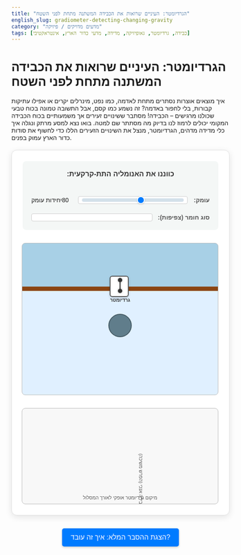 ```yaml
---
title: "הגרדיומטר: העיניים שרואות את הכבידה המשתנה מתחת לפני השטח"
english_slug: gradiometer-detecting-changing-gravity
category: "מדעים מדויקים / פיזיקה"
tags: [כבידה, גרדיומטר, גאופיזיקה, מדידה, מדעי כדור הארץ, אינטראקטיבי]
---
```

# הגרדיומטר: העיניים שרואות את הכבידה המשתנה מתחת לפני השטח

איך מוצאים אוצרות נסתרים מתחת לאדמה, כמו נפט, מינרלים יקרים או אפילו עתיקות קבורות, בלי לחפור באדמה? זה נשמע כמו קסם, אבל התשובה טמונה בכוח טבעי שכולנו מרגישים – הכבידה! מסתבר ששינויים זעירים אך משמעותיים בכוח הכבידה המקומי יכולים לרמוז לנו בדיוק מה מסתתר שם למטה. בואו נצא למסע מרתק ונגלה איך כלי מדידה מדהים, הגרדיומטר, מנצל את השינויים הזעירים הללו כדי לחשוף את סודות כדור הארץ עמוק בפנים.

<div id="gradiometer-app">
    <div class="controls">
        <h3>כווננו את האנומליה התת-קרקעית:</h3>
        <div class="control-group">
            <label for="anomaly-depth">עומק:</label>
            <input type="range" id="anomaly-depth" min="30" max="150" value="80">
            <span id="anomaly-depth-value">80</span> יחידות עומק
        </div>
        <div class="control-group">
            <label for="anomaly-density">סוג חומר (צפיפות):</label>
            <select id="anomaly-density">
                <option value="-1">חלל ריק (צפיפות נמוכה)</option>
                <option value="1" selected>גוש סלע צפוף (צפיפות גבוהה)</option>
            </select>
        </div>
    </div>
    <div class="simulation-area">
        <div class="sky"></div>
        <div class="ground-surface"></div>
        <div class="subsurface">
            <div id="anomaly"></div>
        </div>
        <div id="gradiometer">
            <div class="mass mass-top"></div>
            <div class="mass mass-bottom"></div>
            <div class="gradiometer-line"></div>
            <div class="gradiometer-housing"></div>
            <div class="gradiometer-label">גרדיומטר</div>
        </div>
        <!-- Gravity vectors will be added dynamically or positioned -->
         <div id="vector-top" class="gravity-vector"></div>
         <div id="vector-bottom" class="gravity-vector"></div>
    </div>
    <div class="graph-area">
        <canvas id="gradiometer-graph"></canvas>
        <div class="graph-labels">
            <div class="x-label">מיקום גרדיומטר אופקי לאורך המסלול</div>
            <div class="y-label">גרדיאנט כבידה אנכי (הפרש משיכה)</div>
        </div>
    </div>
</div>

<button id="toggle-explanation">הצגת ההסבר המלא: איך זה עובד?</button>

<div id="explanation" class="hidden">
    <h2>הסבר מורחב: לגלות את הכוח הנסתר</h2>

    <h3>כוח הכבידה: המשיכה הבלתי נראית שמחזיקה אותנו (ואת היקום) יחד</h3>
    כוח הכבידה הוא אחד הכוחות הבסיסיים והמופלאים ביותר בטבע. זהו כוח משיכה שפועל בין כל שתי מסות ביקום – מהתפוח שנופל מהעץ ועד לכוכבי לכת שמקיפים את השמש. ככל שהמסות גדולות יותר והמרחק ביניהן קטן יותר, כך כוח המשיכה חזק יותר. כדור הארץ, בזכות מסתו העצומה, מפעיל כוח כבידה משמעותי שמושך אליו כל מה שבסביבתו, ובזכותו אנחנו "דבוקים" לקרקע ולא עפים לחלל. הכבידה היא שגורמת לדברים ליפול, לירח להקיף את כדור הארץ, ולגלקסיות להישאר מחוברות.

    <h3>הפתעה: הכבידה משתנה! הכירו את אנומליות הכבידה</h3>
    רוב הזמן אנחנו חושבים על כוח הכבידה של כדור הארץ כקבוע – אותו 9.8 מטר לשנייה בריבוע המפורסם. אבל במציאות, הוא משתנה מעט מנקודה לנקודה על פני השטח ומתחתיו. למה זה קורה?
    *   **אתם לא שטוחים:** כדור הארץ אינו כדור מושלם, ויש הבדלים בגובה פני השטח. ככל שעולים גבוה יותר (למשל, על הר), מתרחקים ממרכז כדור הארץ, וכוח הכבידה נחלש מעט.
    *   **מבנה פנימי מגוון:** מתחת לרגלינו, כדור הארץ אינו אחיד. ישנם אזורים עם סלעים צפופים יותר (כמו עפרות ברזל), חללים ריקים (מערות), כיסי מים, או מרבצים של חומרים שונים. כל אזור כזה בעל צפיפות שונה מהסביבה שלו מפעיל כוח כבידה מעט שונה – "משיכה עודפת" אם צפוף יותר, או "משיכה חסרה" אם פחות צפוף. שינויים מקומיים אלה בכוח הכבידה נקראים **אנומליות כבידה**. הסימולציה שלפניכם מדגימה בדיוק איך מאתרים אנומליה כזו!
    *   **סיבוב כדור הארץ:** הסיבוב שלנו יוצר כוח צנטריפוגלי קטן שמתנגד לכבידה, והשפעתו משתנה קצת מנקודה לנקודה.

    <h3>גרדיאנט כבידה: לא הכבידה עצמה, אלא קצב השינוי שלה!</h3>
    כשמדברים על "גרדיאנט" במדע, מתכוונים לרוב לקצב השינוי של משהו במרחב. גרדיאנט כבידה, או מפל כבידה, הוא בדיוק זה – הוא מתאר **כמה מהר כוח הכבידה משתנה** מנקודה אחת לנקודה אחרת קרובה מאוד. במקום למדוד את הכוח הכולל בנקודה בודדת, מודדים את **ההפרש** בכוח הכבידה בין שתי נקודות קרובות, ומחלקים במרחק ביניהן. חשבו על זה כמו על שיפוע: לא גובה ההר, אלא כמה תלול הוא באותה נקודה. בסימולציה, אנו מודדים את ההפרש בכוח הכבידה האנכי (למעלה-למטה) שפועל על שתי "מסות ניסיון" הממוקמות בגרדיומטר במרחק קבוע זו מזו. אם כוח הכבידה זהה בשתי הנקודות, ההפרש יהיה אפס. אם הוא שונה, הגרדיומטר "ירגיש" את ההפרש הזה.

    <h3>הגרדיומטר בפעולה: איך מודדים את השינוי הזעיר הזה?</h3>
    גרדיומטר הוא מכשיר מתוחכם ועדין שמטרתו למדוד במדויק את גרדיאנט הכבידה. העיקרון הבסיסי, כפי שמוצג בסימולציה, פשוט יחסית: הוא מודד את הפרש הכוח הפועל על שתי מסות קטנות הממוקמות במרחק מדויק זו מזו (אחת מעל השנייה, במקרה שלנו). אם כוח הכבידה בשתי הנקודות שווה, אין הפרש והגרדיאנט אפס. אם כוח הכבידה משתנה מעט לאורך המרחק הקטן בין המסות (למשל, כי מסה אחת קרובה יותר לאנומליה תת-קרקעית), המכשיר יזהה את ההפרש הזה וימדוד גרדיאנט לא-אפסי.

    <h3>למה למדוד שינוי עדיף על מדידת הכול? כוחו של הגרדיאנט באיתור מקומי</h3>
    מכשירי מדידת כבידה פשוטים יותר (גרבימטרים) מודדים את כוח הכבידה הכולל בנקודה אחת. המדידה הזו מושפעת המון מכוח הכבידה העצום של כדור הארץ כולו, מהירח, מהשמש, ואפילו מגאות ושפל. כל "רעש" הכבידה הזה מקשה על זיהוי אנומליות מקומיות וקטנות שנוצרות ממבנים קבורים קרוב לפני השטח.
    גרדיומטרים, לעומת זאת, **רגישים בעיקר למקורות כבידה קרובים**. כוח הכבידה של עצמים רחוקים (כדור הארץ הגדול, הירח) משתנה לאט מאוד במרחב. לכן, על המרחק הקטן שבין שתי המסות בגרדיומטר, ההפרש בכוח הכבידה מהם יהיה זניח. לעומת זאת, אנומליה קטנה וקרובה (כמו זו שבסימולציה) תשפיע בצורה משמעותית יותר על המסה הקרובה אליה מאשר על המסה הרחוקה יותר, ותיצור הפרש כוח גדול ומדיד – סימן ברור לנוכחותה! לכן, גרדיומטרים מעולים ב"סינון" הרעש מרחוק ומאפשרים איתור מדויק של דברים שנסתרים ממש מתחת לרגלינו.

    <h3>מגילוי נפט ועד ניווט בצוללות: איפה פוגשים גרדיומטרים בחיים?</h3>
    גרדיומטרים הם כלים מדעיים והנדסיים יקרים ומורכבים, אך הם חיוניים במגוון עצום של יישומים:
    *   **חיפושי אוצרות תת-קרקעיים:** גאולוגים משתמשים בהם לאיתור מבנים תת-קרקעיים בעלי צפיפות שונה – מרבצי נפט וגז טבעי (לעתים קשורים למבני "כיפות מלח" צפופות), עורקי מינרלים יקרים, או אזורים בעלי פעילות וולקנית.
    *   **ארכיאולוגיה:** גרדיומטרים יכולים לגלות מבנים קבורים, קירות, או אפילו קברים, על ידי זיהוי שינויי הצפיפות בין האדמה שמילאה אותם לבין האדמה שמסביב.
    *   **ניווט מדויק:** בצוללות, למשל, שבהן GPS לא עובד, גרדיומטרים יכולים לשמש לניווט. על ידי מדידת גרדיאנט הכבידה המקומי והשוואתו למפות גרדיאנט מוכנות מראש של קרקעית הים, הצוללת יכולה לקבוע את מיקומה המדויק.
    *   **פיזיקה יסודית:** גרדיומטרים מדויקים במיוחד משמשים בניסויי קצה לבדיקת חוקי הכבידה היסודיים וחיפוש אחר כוחות פיזיקליים חדשים.

    בסימולציה, שימו לב כיצד כאשר אתם "סורקים" עם הגרדיומטר מעל האנומליה (או בסמוך אליה), הגרדיאנט הכבידה המחושב משתנה באופן דרמטי. השיא או השפל שמופיע בגרף מסמן בבירור את מיקום האנומליה ומעיד על סוגה (צפופה יותר או פחות מהסביבה). נסו לשנות את עומק וצפיפות האנומליה וראו איך הגרף משתנה – כך לומדים על המבנה התת-קרקעי בלי לחפור!
</div>

<style>
/* Basic Reset and Font */
#gradiometer-app {
    font-family: 'Arial', sans-serif;
    direction: rtl;
    text-align: right;
    margin: 20px auto;
    padding: 25px;
    border: 1px solid #e0e0e0;
    border-radius: 12px;
    max-width: 850px; /* Slightly wider */
    background-color: #ffffff; /* Clean white background */
    box-shadow: 0 4px 15px rgba(0, 0, 0, 0.1);
    overflow: hidden;
}

/* Controls Styling */
.controls {
    margin-bottom: 30px;
    padding: 20px;
    background-color: #f4f7f6; /* Light grey-blue */
    border-radius: 8px;
    display: flex; /* Arrange controls side-by-side on wider screens */
    flex-wrap: wrap; /* Wrap controls on smaller screens */
    gap: 20px; /* Space between control groups */
    align-items: center;
}

.controls h3 {
    width: 100%; /* Full width for the heading */
    text-align: center;
    margin-top: 0;
    margin-bottom: 20px;
    color: #333;
}

.control-group {
    display: flex;
    align-items: center;
    flex-grow: 1; /* Allow groups to grow */
    min-width: 250px; /* Minimum width before wrapping */
}

.control-group label {
    margin-left: 12px; /* Space after label */
    font-weight: bold;
    color: #555;
    white-space: nowrap; /* Prevent label wrapping */
}

.controls input[type="range"],
.controls select {
    flex-grow: 1; /* Allow controls to take available space */
    padding: 8px;
    border: 1px solid #ccc;
    border-radius: 4px;
    background-color: #fff;
    font-size: 1rem;
    cursor: pointer;
    -webkit-appearance: none; /* Remove default styling for range */
    appearance: none;
    height: 8px; /* Height of the range slider track */
    outline: none;
}

/* Custom Range Slider Thumb */
.controls input[type="range"]::-webkit-slider-thumb {
  -webkit-appearance: none;
  appearance: none;
  width: 18px; /* Increased size */
  height: 18px; /* Increased size */
  background: #007bff; /* Blue thumb */
  border: 2px solid #fff;
  border-radius: 50%;
  cursor: pointer;
  margin-top: -5px; /* Adjust to center vertically */
  box-shadow: 0 1px 3px rgba(0,0,0,0.2);
  transition: background-color 0.3s ease;
}
.controls input[type="range"]::-webkit-slider-thumb:hover {
  background: #0056b3;
}
.controls input[type="range"]::-moz-range-thumb {
  width: 18px;
  height: 18px;
  background: #007bff;
  border: 2px solid #fff;
  border-radius: 50%;
  cursor: pointer;
  box-shadow: 0 1px 3px rgba(0,0,0,0.2);
  transition: background-color 0.3s ease;
}
.controls input[type="range"]::-moz-range-thumb:hover {
   background: #0056b3;
}
.controls input[type="range"]::-webkit-slider-runnable-track {
  width: 100%;
  height: 8px;
  cursor: pointer;
  background: #d3e0ea;
  border-radius: 4px;
}
.controls input[type="range"]::-moz-range-track {
  width: 100%;
  height: 8px;
  cursor: pointer;
  background: #d3e0ea;
  border-radius: 4px;
}


.control-group span {
    margin-right: 5px; /* Space before value */
    min-width: 30px; /* Ensure space for numbers */
    text-align: left;
}


/* Simulation Area */
.simulation-area {
    position: relative;
    width: 100%;
    height: 350px; /* Increased height */
    border: 1px solid #bbb;
    margin-bottom: 20px;
    background: linear-gradient(to bottom, #a8d0e6 0%, #a8d0e6 100px, #e0f0ff 100px, #e0f0ff 100%); /* Sky and subsurface */
    overflow: hidden;
    border-radius: 8px;
}

.sky {
    position: absolute;
    top: 0;
    left: 0;
    width: 100%;
    height: 100px; /* Matches the sky part of the gradient */
    /* Background handled by simulation-area gradient */
    z-index: 0; /* Ensure sky is behind ground etc. */
}

.ground-surface {
    position: absolute;
    top: 100px; /* Position below the sky */
    left: 0;
    width: 100%;
    height: 10px; /* Thicker ground line */
    background-color: #8B4513; /* Earth brown */
    z-index: 2; /* Above sky, below gradiometer */
}

.subsurface {
    position: absolute;
    top: 110px; /* Immediately below the ground */
    left: 0;
    width: 100%;
    height: calc(350px - 110px); /* Rest of the height */
    /* Background handled by simulation-area gradient */
    z-index: 0; /* Behind everything */
}

#anomaly {
    position: absolute;
    width: 50px; /* Slightly larger */
    height: 50px;
    background-color: #607D8B; /* Default color for dense rock */
    border-radius: 50%;
    left: 50%; /* Initial X */
    top: 80px; /* Initial Y (relative to ground, set by JS) */
    transform: translate(-50%, -50%); /* Center the circle on its position */
    border: 2px solid #455A64;
    transition: top 0.5s ease-out, background-color 0.3s ease, border-color 0.3s ease; /* Smooth transition for depth/type change */
}

#anomaly[data-density="-1"] {
    background-color: #B0BEC5; /* Color for void */
    border: 2px dashed #78909C;
    box-shadow: none; /* No shadow for void */
}

#anomaly[data-density="1"] {
     box-shadow: 0 0 15px rgba(96, 125, 139, 0.6); /* Subtle glow for dense object */
}


#gradiometer {
    position: absolute;
    top: 75px; /* Slightly higher above ground */
    width: 40px; /* Wider */
    height: 45px; /* Taller */
    cursor: grab;
    z-index: 10; /* Ensure it's on top */
    left: 50%; /* Initial X */
    transform: translateX(-50%);
    transition: left 0.05s linear; /* Smooth movement */
    /* Add a subtle floating/pulsing animation */
    animation: floatGradiometer 3s ease-in-out infinite;
}

@keyframes floatGradiometer {
    0% { transform: translateX(-50%) translateY(0px); }
    50% { transform: translateX(-50%) translateY(-5px); }
    100% { transform: translateX(-50%) translateY(0px); }
}

#gradiometer:active {
    cursor: grabbing;
     animation: none; /* Stop float animation while dragging */
}


.mass {
    position: absolute;
    width: 10px; /* Slightly larger mass indicators */
    height: 10px;
    background-color: #333;
    border-radius: 50%;
    left: 50%;
    transform: translateX(-50%);
    z-index: 11; /* Above gradiometer housing */
    /* Add subtle animation/movement based on force */
     transition: top 0.1s ease-out; /* Smooth vertical movement */
     box-shadow: 0 0 5px rgba(0,0,0,0.3);
}

.mass-top {
    top: 5px; /* Position relative to gradiometer div */
}

.mass-bottom {
    top: 30px; /* Position relative to gradiometer div (45 - 10 - 5 = 30, roughly) */
}

.gradiometer-line {
     position: absolute;
     width: 3px; /* Thicker line */
     background-color: #555;
     top: 15px; /* Below top mass */
     bottom: 15px; /* Above bottom mass */
     left: 50%;
     transform: translateX(-50%);
     z-index: 10;
}

.gradiometer-housing {
    position: absolute;
    width: 100%;
    height: 100%;
    background-color: #fff; /* White casing */
    border: 2px solid #555;
    border-radius: 6px;
    z-index: 9; /* Behind masses and line */
    box-shadow: 0 2px 5px rgba(0,0,0,0.2);
}

.gradiometer-label {
    position: absolute;
    top: 50px; /* Below the gradiometer icon */
    left: 50%;
    transform: translateX(-50%);
    font-size: 11px; /* Slightly larger font */
    white-space: nowrap;
    color: #333;
    font-weight: bold;
}


/* Gravity Vectors - Representing Anomaly's Pull */
.gravity-vector {
    position: absolute;
    width: 3px; /* Thicker vector line */
    background-color: red; /* Default: pulling down */
    transform-origin: top center; /* Scale from the top */
    z-index: 5; /* Behind gradiometer, above ground */
    transition: height 0.1s ease-out, background-color 0.1s ease; /* Smooth length and color change */
    opacity: 0.8;
}

.gravity-vector::after {
    content: '';
    position: absolute;
    bottom: 0;
    left: 50%;
    transform: translateX(-50%);
    width: 0;
    height: 0;
    border-left: 6px solid transparent; /* Base of arrowhead */
    border-right: 6px solid transparent; /* Base of arrowhead */
    border-top: 8px solid red; /* Pointing down */
    z-index: 1;
}

/* Style for negative force (void pushing up) */
.gravity-vector[data-direction="-1"] {
     background-color: blue; /* Pushing up */
     transform-origin: bottom center; /* Scale from the bottom */
}

.gravity-vector[data-direction="-1"]::after {
     border-top: none;
     border-bottom: 8px solid blue; /* Pointing up */
     bottom: initial; /* Reset bottom */
     top: 0; /* Position at the top of the vector line */
}


/* Graph Area */
.graph-area {
    position: relative;
    width: 100%;
    height: 220px; /* Slightly taller graph */
    margin-top: 30px;
    border: 1px solid #bbb;
    background-color: #f8f8f8; /* Light grey background */
    border-radius: 8px;
    overflow: hidden;
}

#gradiometer-graph {
    width: 100%;
    height: 100%;
}

.graph-labels {
    position: absolute;
    top: 0;
    left: 0;
    width: 100%;
    height: 100%;
    pointer-events: none;
    z-index: 1; /* Ensure labels are above canvas but below potential interactive elements */
}

.x-label {
    position: absolute;
    bottom: 8px; /* Lower position */
    left: 50%;
    transform: translateX(-50%);
    font-size: 11px;
    color: #555;
}

.y-label {
    position: absolute;
    top: 50%;
    right: 8px; /* Further from edge */
    transform: translateY(-50%) rotate(90deg);
    font-size: 11px;
    color: #555;
    transform-origin: 0 0;
    white-space: nowrap;
}

/* Explanation Toggle Button */
#toggle-explanation {
    display: block;
    margin: 30px auto; /* More space */
    padding: 12px 20px; /* Larger padding */
    font-size: 1rem; /* Standard font size */
    cursor: pointer;
    background-color: #007bff; /* Blue button */
    color: white;
    border: none;
    border-radius: 5px;
    transition: background-color 0.3s ease, transform 0.1s ease;
    box-shadow: 0 2px 5px rgba(0,0,0,0.2);
}

#toggle-explanation:hover {
    background-color: #0056b3;
}

#toggle-explanation:active {
    transform: scale(0.98); /* Slight press effect */
}


/* Explanation Section */
#explanation {
    margin-top: 30px; /* More space */
    padding: 20px;
    border: 1px solid #ccc;
    border-radius: 8px;
    background-color: #f9f9f9; /* Lighter background */
    line-height: 1.7; /* Improved readability */
    color: #333;
    box-shadow: 0 2px 8px rgba(0,0,0,0.1);
}

.hidden {
    display: none;
}

#explanation h2, #explanation h3 {
    text-align: center;
    margin-bottom: 18px;
    color: #0056b3; /* Match button color */
}

#explanation h3 {
    margin-top: 25px;
    color: #007bff;
    font-size: 1.15rem;
}

#explanation p {
    margin-bottom: 15px; /* More space between paragraphs */
    text-align: justify; /* Justify text for cleaner look */
}

#explanation strong {
    color: #555; /* Slightly darker for emphasis */
}

/* Add a subtle grid to the canvas */
</style>

<script>
document.addEventListener('DOMContentLoaded', () => {
    const gradiometer = document.getElementById('gradiometer');
    const anomaly = document.getElementById('anomaly');
    const groundSurface = document.querySelector('.ground-surface');
    const simulationArea = document.querySelector('.simulation-area');
    const massTop = gradiometer.querySelector('.mass-top');
    const massBottom = gradiometer.querySelector('.mass-bottom');
    const vectorTop = document.getElementById('vector-top');
    const vectorBottom = document.getElementById('vector-bottom');
    const canvas = document.getElementById('gradiometer-graph');
    const ctx = canvas.getContext('2d');
    const explanationDiv = document.getElementById('explanation');
    const toggleButton = document.getElementById('toggle-explanation');
    const anomalyDepthSlider = document.getElementById('anomaly-depth');
    const anomalyDepthValueSpan = document.getElementById('anomaly-depth-value');
    const anomalyDensitySelect = document.getElementById('anomaly-density');

    let isDragging = false;
    let startX;
    let initialLeft;
    const simulationWidth = simulationArea.offsetWidth;
    const groundY = groundSurface.offsetTop + groundSurface.offsetHeight / 2; // Y position of the ground line
    const gradiometerHeight = gradiometer.offsetHeight;
    // Actual vertical distance between the centers of the mass elements
    const gradiometerMassDistance = massBottom.offsetTop + massBottom.offsetHeight / 2 - (massTop.offsetTop + massTop.offsetHeight / 2);


    // Simulation constants (simplified and scaled for visualization)
    const G = 1; // Gravitational constant
    const anomalyBaseMass = 500000; // Base 'mass' effect of the anomaly
    const anomalyRadius = anomaly.offsetWidth / 2;

    let graphData = [];
    // Store graph data as { simulationX: value } to handle window resize mapping
    let rawGraphData = [];


    // --- Anomaly Control Handlers ---
    const updateAnomalyPosition = () => {
         const depth = parseInt(anomalyDepthSlider.value, 10);
        // Anomaly Y position is depth *below* the ground line
        // Anomaly div top will be groundY + depth - anomalyRadius (to center the circle)
         anomaly.style.top = `${groundY + depth - anomalyRadius}px`;
         anomalyDepthValueSpan.textContent = depth;
         // Trigger update if not dragging (static state change)
         if (!isDragging) {
             // For static state, clear graph and draw only the current point
             rawGraphData = []; // Clear previous static data
             updateSimulation(); // Calculate and draw for current position
         }
    };

     const updateAnomalyDensity = () => {
        const densityFactor = parseInt(anomalyDensitySelect.value, 10);
        anomaly.dataset.density = densityFactor;
        // Update anomaly visual style based on density
        if (densityFactor === -1) {
             anomaly.style.backgroundColor = '#B0BEC5';
             anomaly.style.borderColor = '#78909C';
             anomaly.style.boxShadow = 'none';
        } else { // densityFactor === 1
             anomaly.style.backgroundColor = '#607D8B';
             anomaly.style.borderColor = '#455A64';
             anomaly.style.boxShadow = '0 0 15px rgba(96, 125, 139, 0.6)';
        }
         // Trigger update if not dragging (static state change)
         if (!isDragging) {
            rawGraphData = []; // Clear previous static data
            updateSimulation(); // Calculate and draw for current position
         }
     };


    anomalyDepthSlider.addEventListener('input', updateAnomalyPosition);
    anomalyDensitySelect.addEventListener('change', updateAnomalyDensity);


    // --- Gradiometer Drag Functionality ---
    gradiometer.addEventListener('mousedown', (e) => {
        isDragging = true;
        startX = e.clientX;
        initialLeft = gradiometer.offsetLeft;
        gradiometer.style.cursor = 'grabbing';
        gradiometer.style.animation = 'none'; // Pause floating animation while dragging
        rawGraphData = []; // Clear graph on new drag start
        updateSimulation(); // Update simulation state for the starting point
    });

    document.addEventListener('mousemove', (e) => {
        if (!isDragging) return;
        const dx = e.clientX - startX;
        let newLeft = initialLeft + dx;

        // Clamp the gradiometer position within the simulation area bounds
        newLeft = Math.max(0, Math.min(newLeft, simulationWidth - gradiometer.offsetWidth));

        gradiometer.style.left = `${newLeft}px`;

        updateSimulation(); // Update simulation state dynamically
    });

    document.addEventListener('mouseup', () => {
        if (isDragging) {
            isDragging = false;
            gradiometer.style.cursor = 'grab';
             gradiometer.style.animation = 'floatGradiometer 3s ease-in-out infinite'; // Resume animation
             // Final update might be needed if simulation state depends on mouseup (not here)
             // updateSimulation();
        }
    });

    // Prevent default drag behavior that conflicts with our custom drag
    gradiometer.ondragstart = () => false;

    // --- Physics Calculation and Visualization Update ---

    function getAnomalyPosition() {
        // Position is relative to the simulationArea top-left
        const anomalyLeft = anomaly.offsetLeft + anomalyRadius; // Center X
        const anomalyTop = anomaly.offsetTop + anomalyRadius; // Center Y
        return { x: anomalyLeft, y: anomalyTop };
    }

    function getGradiometerMassPositions() {
        const gradiometerLeft = gradiometer.offsetLeft + gradiometer.offsetWidth / 2; // Center X of gradiometer
        const gradiometerTop = gradiometer.offsetTop; // Top Y of gradiometer div

        // Mass positions relative to simulationArea top-left
        const massTopY = gradiometerTop + massTop.offsetTop + massTop.offsetHeight / 2;
        const massBottomY = gradiometerTop + massBottom.offsetTop + massBottom.offsetHeight / 2;

        return {
            top: { x: gradiometerLeft, y: massTopY },
            bottom: { x: gradiometerLeft, y: massBottomY }
        };
    }

     function calculateGravityForce(massPos, anomalyPos, anomalyDensityFactor) {
        const dx = anomalyPos.x - massPos.x;
        const dy = anomalyPos.y - massPos.y;
        const distanceSq = dx * dx + dy * dy;

        // Prevent division by zero if mass is exactly at anomaly center
        if (distanceSq < 1) return { fx: 0, fy: 0 }; // Use a small threshold

        const distance = Math.sqrt(distanceSq);
        // Gravitational force magnitude from the anomaly
        const forceMagnitude = (G * anomalyBaseMass * anomalyDensityFactor) / distanceSq;

        // Return the vertical component of the force (Fy)
        // Fy = Force * (dy / distance)
        const fy = forceMagnitude * (dy / distance); // dy is (anomaly.y - mass.y) - positive means anomaly is below mass

        return { fx: forceMagnitude * (dx / distance), fy: fy }; // Also return fx if needed later
    }


    function updateVectorsAndMasses() {
        const anomalyPos = getAnomalyPosition();
        const massPositions = getGradiometerMassPositions();
        const anomalyDensityFactor = parseInt(anomalyDensitySelect.value, 10);

        // Calculate forces from anomaly on each mass
        const forceTop = calculateGravityForce(massPositions.top, anomalyPos, anomalyDensityFactor);
        const forceBottom = calculateGravityForce(massPositions.bottom, anomalyPos, anomalyDensityFactor);

        // --- Update Gravity Vectors (Visualization of Anomaly's Pull) ---
        const vectorScale = 0.0001; // Adjust to make vectors a reasonable visual size
        const vectorMaxWidth = 80; // Max visual height for vectors

        // Top Mass Vector
        const vectorLengthTop = Math.min(Math.abs(forceTop.fy) * vectorScale, vectorMaxWidth);
        vectorTop.style.left = `${massPositions.top.x}px`;
        // Vector starts *at* the mass position and extends based on direction
        vectorTop.style.top = forceTop.fy >= 0 ? `${massPositions.top.y}px` : `${massPositions.top.y - vectorLengthTop}px`; // Adjust start Y for upward vectors
        vectorTop.style.height = `${vectorLengthTop}px`;
        vectorTop.style.backgroundColor = forceTop.fy >= 0 ? 'red' : 'blue'; // Red for pull down, Blue for pull up (void)
        vectorTop.dataset.direction = forceTop.fy >= 0 ? '1' : '-1'; // Use data attribute for CSS arrow direction

        // Bottom Mass Vector
        const vectorLengthBottom = Math.min(Math.abs(forceBottom.fy) * vectorScale, vectorMaxWidth);
        vectorBottom.style.left = `${massPositions.bottom.x}px`;
         // Vector starts *at* the mass position and extends based on direction
        vectorBottom.style.top = forceBottom.fy >= 0 ? `${massPositions.bottom.y}px` : `${massPositions.bottom.y - vectorLengthBottom}px`; // Adjust start Y for upward vectors
        vectorBottom.style.height = `${vectorLengthBottom}px`;
        vectorBottom.style.backgroundColor = forceBottom.fy >= 0 ? 'red' : 'blue';
        vectorBottom.dataset.direction = forceBottom.fy >= 0 ? '1' : '-1';

        // --- Animate Masses within Gradiometer (Visualization of Differential Force) ---
        // The masses move slightly *relative* to the gradiometer housing based on the force difference.
        // A simplified approach: move massTop up slightly if Fy_top is larger than Fy_bottom (net upward pull on top relative to bottom), and vice-versa.
        // Scale factor for mass movement visualization
        const massMoveScale = 0.00001; // Adjust this value

        // Calculate the *relative* force pushing/pulling the masses apart or together
        // If Fy_bottom > Fy_top (both positive), bottom is pulled more strongly down, masses might move slightly apart.
        // If Fy_bottom < Fy_top (both positive), top is pulled more strongly down (unlikely if anomaly is below), masses might move slightly together.
        // If density is negative, forces are negative (upward pull).
        // Let's visualize the *difference* in Fy, showing it as a relative displacement.
        // A positive gradient value (Fy_bottom - Fy_top) indicates stronger pull on the bottom mass relative to the top.
        // This might cause the bottom mass to move slightly down relative to the top mass.
        const gradientValue = forceBottom.fy - forceTop.fy;

        // Apply a small vertical displacement to the masses based on the gradient value.
        // Positive gradient: bottom mass moves down, top mass moves up (masses spread apart).
        // Negative gradient: bottom mass moves up, top mass moves down (masses come together).
        const massDisplacement = gradientValue * massMoveScale;

        // Original relative positions within the gradiometer div
        const originalMassTopY = 5; // As set in CSS
        const originalMassBottomY = 30; // As set in CSS

        // Apply displacement (exaggerated for visual effect)
        // Top mass moves up for positive gradient, down for negative.
        // Bottom mass moves down for positive gradient, up for negative.
        // Let's apply half the displacement to each mass relative to their original positions.
        const displacementMagnitude = Math.abs(massDisplacement) * 0.5; // Split the total movement

        if (gradientValue > 0) { // Bottom feels stronger pull (masses spread)
            massTop.style.top = `${originalMassTopY - displacementMagnitude}px`;
            massBottom.style.top = `${originalMassBottomY + displacementMagnitude}px`;
        } else if (gradientValue < 0) { // Top feels stronger pull (masses come together)
            massTop.style.top = `${originalMassTopY + displacementMagnitude}px`;
            massBottom.style.top = `${originalMassBottomY - displacementMagnitude}px`;
        } else { // Gradient is zero, return to original positions
             massTop.style.top = `${originalMassTopY}px`;
             massBottom.style.top = `${originalMassBottomY}px`;
        }
         // Clamp displacement slightly to prevent masses from crossing or going too far
         const maxDisplacement = 8; // Arbitrary visual limit
         const clampedDispMag = Math.min(Math.abs(massDisplacement) * 0.5, maxDisplacement/2);
         if (gradientValue > 0) { // Bottom feels stronger pull (masses spread)
             massTop.style.top = `${originalMassTopY - clampedDispMag}px`;
             massBottom.style.top = `${originalMassBottomY + clampedDispMag}px`;
         } else if (gradientValue < 0) { // Top feels stronger pull (masses come together)
             massTop.style.top = `${originalMassTopY + clampedDispMag}px`;
             massBottom.style.top = `${originalMassBottomY - clampedDispMag}px`;
         } else {
             massTop.style.top = `${originalMassTopY}px`;
             massBottom.style.top = `${originalMassBottomY}px`;
         }
    }


    function calculateGravityGradient() {
        const anomalyPos = getAnomalyPosition();
        const massPositions = getGradiometerMassPositions();
        const anomalyDensityFactor = parseInt(anomalyDensitySelect.value, 10);

        // Calculate vertical force (Fy) from anomaly on each mass
        const forceTopFy = calculateGravityForce(massPositions.top, anomalyPos, anomalyDensityFactor).fy;
        const forceBottomFy = calculateGravityForce(massPositions.bottom, anomalyPos, anomalyDensityFactor).fy;

        // The vertical gravity gradient component is the difference in vertical force (Fy)
        // measured by the two masses, divided by the vertical distance between them.
        // Gradient = (Fy_bottom - Fy_top) / Δz
        // For plotting, we can just plot the difference (Fy_bottom - Fy_top),
        // as Δz is constant and it gives the correct shape of the anomaly signature.
        // Let's return the difference directly. A positive value means the bottom mass
        // feels a stronger downward pull (or weaker upward push) than the top mass.
        // This happens when a dense anomaly is directly below or slightly to the side.
        return forceBottomFy - forceTopFy;
    }

    // --- Graphing ---
    function initializeGraph() {
        // Set canvas size to match its display size
        canvas.width = canvas.offsetWidth;
        canvas.height = canvas.offsetHeight;
        drawGraph(); // Draw axes and current data
    }

     function drawGraphAxes() {
        ctx.clearRect(0, 0, canvas.width, canvas.height);
        ctx.strokeStyle = '#555';
        ctx.lineWidth = 1;
        ctx.font = '10px Arial';
        ctx.fillStyle = '#000';
        ctx.textAlign = 'center';
        ctx.textBaseline = 'middle';

        // Y-axis (vertical line on the right - RTL layout)
        const yAxisX = canvas.width - 30; // Position the Y-axis near the right edge
        ctx.beginPath();
        ctx.moveTo(yAxisX, 10); // Start near top
        ctx.lineTo(yAxisX, canvas.height - 20); // End near bottom
        ctx.stroke();

        // X-axis (horizontal line near the center)
        const xAxisY = canvas.height / 2;
        ctx.beginPath();
        ctx.moveTo(10, xAxisY); // Start near left
        ctx.lineTo(canvas.width - 40, xAxisY); // End near Y-axis
        ctx.stroke();

         // Y-axis zero label
        ctx.fillText('0', yAxisX + 15, xAxisY);

         // Draw a subtle horizontal grid line for the zero line
         ctx.strokeStyle = '#ddd';
         ctx.lineWidth = 0.5;
         ctx.beginPath();
         ctx.moveTo(10, xAxisY);
         ctx.lineTo(canvas.width - 40, xAxisY);
         ctx.stroke();

          // Add vertical grid lines for visual guidance (e.g., quarter points)
          const quarter1X = 10 + (canvas.width - 50) / 4;
          const quarter2X = 10 + (canvas.width - 50) / 2; // Center
          const quarter3X = 10 + (canvas.width - 50) * 3 / 4;

          ctx.strokeStyle = '#eee';
          ctx.beginPath();
          ctx.moveTo(quarter1X, 10); ctx.lineTo(quarter1X, canvas.height - 20);
          ctx.moveTo(quarter2X, 10); ctx.lineTo(quarter2X, canvas.height - 20);
          ctx.moveTo(quarter3X, 10); ctx.lineTo(quarter3X, canvas.height - 20);
          ctx.stroke();

    }

    function updateGraphData() {
        const currentGradiometerLeft = gradiometer.offsetLeft;
        const gradientValue = calculateGravityGradient();

        // Store raw data { simulationX: value }
        rawGraphData.push({ simulationX: currentGradiometerLeft, value: gradientValue });

        // Keep graphData sorted by simulationX for drawing
        rawGraphData.sort((a, b) => a.simulationX - b.simulationX);

        // Now map raw data to canvas coordinates for drawing
        graphData = rawGraphData.map(point => ({
             x: mapSimulationXToCanvasX(point.simulationX),
             y: point.value
        }));
    }

     function mapSimulationXToCanvasX(simulationX) {
         // Map simulationX (0 to simulationWidth) to canvasX (10 to canvas.width - 40)
         const graphPlottingWidth = canvas.width - 50; // Space between axes
         const graphPlottingStartX = 10; // X-offset for the graph line
         return graphPlottingStartX + (simulationX / simulationWidth) * graphPlottingWidth;
     }

    function drawGraph() {
        drawGraphAxes(); // Clear canvas and redraw axes

        if (graphData.length < 1) {
            return; // Need at least one point
        }

        // Find min/max gradient values for scaling the Y axis
        const yValues = graphData.map(p => p.y);
        // Calculate max absolute value, ensuring it's at least a small value to avoid division by zero
        const maxAbsY = Math.max(...yValues.map(Math.abs), 1); // Include 1 for scaling when gradient is always 0

        const graphCenterY = canvas.height / 2;
        const graphPlottingHeight = canvas.height - 30; // Allow space for labels

        // Function to scale Y value to canvas coordinate
        function scaleY(value) {
            // Scale value from [-maxAbsY, maxAbsY] range to [-1, 1]
            const normalizedValue = value / maxAbsY;
            // Map normalizedValue (-1 to 1) to canvas Y range (graphCenterY + graphPlottingHeight/2 to graphCenterY - graphPlottingHeight/2)
            // A positive normalized value should map to a lower canvas Y (upwards on graph)
            // A negative normalized value should map to a higher canvas Y (downwards on graph)
            return graphCenterY - (normalizedValue * (graphPlottingHeight / 2));
        }

        // Draw the graph line
        ctx.strokeStyle = '#007bff'; /* Blue line */
        ctx.lineWidth = 3; /* Thicker line */
        ctx.lineJoin = 'round'; /* Rounded corners for line segments */

        ctx.beginPath();
        ctx.moveTo(graphData[0].x, scaleY(graphData[0].y));

        for (let i = 1; i < graphData.length; i++) {
            ctx.lineTo(graphData[i].x, scaleY(graphData[i].y));
        }

        ctx.stroke();

         // Draw the current gradiometer position marker line on the graph
         const currentCanvasX = mapSimulationXToCanvasX(gradiometer.offsetLeft);
         ctx.strokeStyle = 'rgba(0, 0, 0, 0.4)'; // Semi-transparent black
         ctx.lineWidth = 1;
         ctx.beginPath();
         ctx.moveTo(currentCanvasX, 10); // Start near top graph boundary
         ctx.lineTo(currentCanvasX, canvas.height - 20); // End near bottom graph boundary
         ctx.stroke();

         // Draw a small circle at the current point
         if (graphData.length > 0) {
             // Find the point closest to the current gradiometer X position
             const closestPoint = graphData.reduce((prev, curr) => {
                 return (Math.abs(curr.x - currentCanvasX) < Math.abs(prev.x - currentCanvasX) ? curr : prev);
             }, graphData[0]);

             ctx.fillStyle = '#007bff'; // Match line color
             ctx.beginPath();
             ctx.arc(closestPoint.x, scaleY(closestPoint.y), 5, 0, Math.PI * 2); // Draw a circle
             ctx.fill();
         }

    }

    function updateSimulation() {
         updateVectorsAndMasses(); // Calculate forces and update vector/mass visuals
         if (isDragging) {
              updateGraphData(); // Add data points only while dragging
         } else {
             // If not dragging (e.g., controls changed), just calculate for current position
             rawGraphData = [{ simulationX: gradiometer.offsetLeft, value: calculateGravityGradient() }];
         }
         drawGraph(); // Redraw the graph with updated data
    }


    // --- Explanation Toggle ---
    toggleButton.addEventListener('click', () => {
        const isHidden = explanationDiv.classList.toggle('hidden');
        toggleButton.textContent = isHidden ? 'הצגת ההסבר המלא: איך זה עובד?' : 'הסתרת ההסבר המלא';
    });

    // Initial setup
    initializeGraph();
    updateAnomalyPosition(); // Position anomaly based on default slider value
    updateAnomalyDensity(); // Set anomaly style based on default select value
    updateSimulation(); // Calculate and draw for initial state

    // Update simulation and graph if window is resized
    window.addEventListener('resize', () => {
        simulationWidth = simulationArea.offsetWidth; // Update simulation width
        initializeGraph(); // Re-initialize canvas size and redraw axes
         // Need to re-map rawGraphData points to the new canvas width
         graphData = rawGraphData.map(point => ({
             x: mapSimulationXToCanvasX(point.simulationX),
             y: point.value
        }));
        updateSimulation(); // Recalculate vectors/masses and redraw graph
    });

});
</script>
```